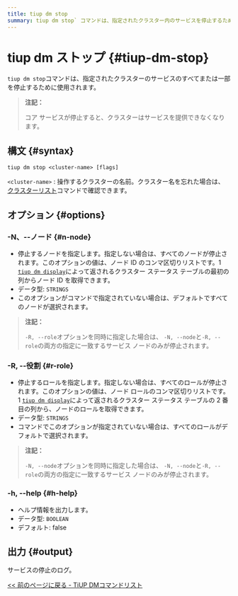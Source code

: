 ```yaml
---
title: tiup dm stop
summary: tiup dm stop` コマンドは、指定されたクラスター内のサービスを停止するために使用されます。`-N, --node` および `-R, --role` オプションを使用して、停止するノードとロールを指定できます。出力は、サービスの停止のログです。
---
```


# tiup dm ストップ {#tiup-dm-stop}

`tiup dm stop`コマンドは、指定されたクラスターのサービスのすべてまたは一部を停止するために使用されます。

> **注記：**
>
> コア サービスが停止すると、クラスターはサービスを提供できなくなります。

## 構文 {#syntax}

```shell
tiup dm stop <cluster-name> [flags]
```

`<cluster-name>` : 操作するクラスターの名前。クラスター名を忘れた場合は、 [クラスターリスト](/tiup/tiup-component-dm-list.md)コマンドで確認できます。

## オプション {#options}

### -N、--ノード {#n-node}

-   停止するノードを指定します。指定しない場合は、すべてのノードが停止されます。このオプションの値は、ノード ID のコンマ区切りリストです。1 [`tiup dm display`](/tiup/tiup-component-dm-display.md)によって返されるクラスター ステータス テーブルの最初の列からノード ID を取得できます。
-   データ型: `STRINGS`
-   このオプションがコマンドで指定されていない場合は、デフォルトですべてのノードが選択されます。

> **注記：**
>
> `-R, --role`オプションを同時に指定した場合は、 `-N, --node`と`-R, --role`の両方の指定に一致するサービス ノードのみが停止されます。

### -R, --役割 {#r-role}

-   停止するロールを指定します。指定しない場合は、すべてのロールが停止されます。このオプションの値は、ノード ロールのコンマ区切りリストです。1 [`tiup dm display`](/tiup/tiup-component-dm-display.md)によって返されるクラスター ステータス テーブルの 2 番目の列から、ノードのロールを取得できます。
-   データ型: `STRINGS`
-   コマンドでこのオプションが指定されていない場合は、すべてのロールがデフォルトで選択されます。

> **注記：**
>
> `-N, --node`オプションを同時に指定した場合は、 `-N, --node`と`-R, --role`の両方の指定に一致するサービス ノードのみが停止されます。

### -h, --help {#h-help}

-   ヘルプ情報を出力します。
-   データ型: `BOOLEAN`
-   デフォルト: false

## 出力 {#output}

サービスの停止のログ。

[&lt;&lt; 前のページに戻る - TiUP DMコマンドリスト](/tiup/tiup-component-dm.md#command-list)
